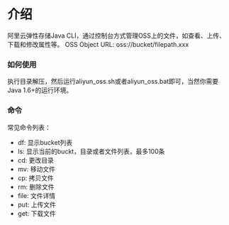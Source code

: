 介绍
====================================
阿里云弹性存储Java CLI，通过控制台方式管理OSS上的文件，如查看、上传、下载和修改属性等。
OSS Object URL: oss://bucket/filepath.xxx

### 如何使用
执行目录解压，然后运行aliyun_oss.sh或者aliyun_oss.bat即可，当然你需要Java 1.6+的运行环境。

### 命令
常见命令列表：

* df: 显示bucket列表
* ls: 显示当前的buckt，目录或者文件列表，最多100条
* cd: 更改目录
* mv: 移动文件
* cp: 拷贝文件
* rm: 删除文件
* file: 文件详情
* put: 上传文件
* get: 下载文件



